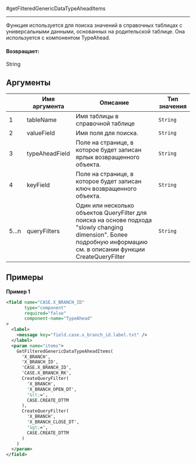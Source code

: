 #getFilteredGenericDataTypeAheadItems

---

Функция используется для поиска значений в справочных таблицах с универсальными данными, основанных на родительской таблице. Она используется с компонентом TypeAhead.

#### Возвращает:

String

## Аргументы

|  | Имя аргумента | Описание | Тип значения |
| --- | --- | --- | --- |
| 1 | tableName | Имя таблицы в справочной таблице | `String` |
| 2 | valueField | Имя поля для поиска. | `String` |
| 3 | typeAheadField | Поле на странице, в которое будет записан ярлык возвращенного объекта. | `String` |
| 4 | keyField | Поле на странице, в которое будет записан ключ возвращенного объекта. | `String` |
| 5...n | queryFilters | Один или несколько объектов QueryFilter для поиска на основе подхода "slowly changing dimension". Более подробную информацию см. в описании функции CreateQueryFilter | `String` |

## Примеры

**Пример 1**
```xml
<field name="CASE.X_BRANCH_ID"
       type="component"
       required="false"
       component-name="TypeAhead"
>
  <label>
    <message key="field.case.x_branch_id.label.txt" />
  </label>
  <param name="items">
    GetFilteredGenericDataTypeAheadItems(
      'X_BRANCH',
      'X_BRANCH_ID',
      'CASE.X_BRANCH_ID',
      'CASE.X_BRANCH_RK',
      CreateQueryFilter(
        'X_BRANCH',
        'X_BRANCH_OPEN_DT',
        '&lt;=',
        CASE.CREATE_DTTM
      ),
      CreateQueryFilter(
        'X_BRANCH',
        'X_BRANCH_CLOSE_DT',
        '&gt;=',
        CASE.CREATE_DTTM
      )
    )
  </param>
</field>
```

